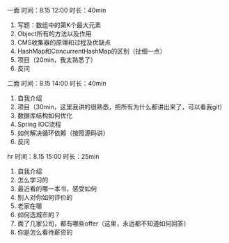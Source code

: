 一面
时间：8.15 12:00 时长：40min

1. 写题：数组中的第K个最大元素
2. Object所有的方法以及作用
3. CMS收集器的原理和过程及优缺点
4. HashMap和ConcurrentHashMap的区别（扯细一点）
5. 项目（20min，我太熟悉了）
6. 反问


二面
时间：8.15 14:00 时长：40min

1. 自我介绍
2. 项目（30min，这里我讲的很熟悉，把所有为什么都讲出来了，可以看我git）
3. 数据库结构如何优化
4. Spring IOC流程
5. 如何解决循环依赖（按照源码讲）
6. 反问


hr
时间：8.15 15:00 时长：25min
1. 自我介绍
2. 怎么学习的
3. 最近看的哪一本书，感受如何
4. 别人对你如何评价的
5. 老家在哪
6. 如何选城市的？
7. 面了几家公司，都有哪些offer（这里，永远都不知道如何回答）
8. 你是怎么看待薪资的

